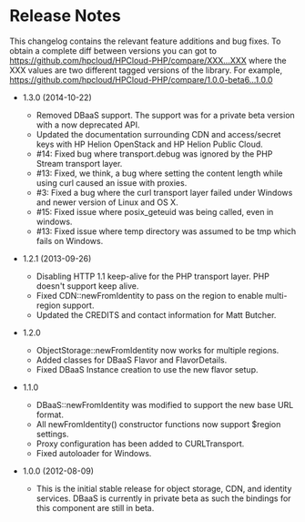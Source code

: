# Release Notes

This changelog contains the relevant feature additions and bug fixes. To obtain a complete diff between versions you can got to https://github.com/hpcloud/HPCloud-PHP/compare/XXX...XXX where the XXX values are two different tagged versions of the library. For example, https://github.com/hpcloud/HPCloud-PHP/compare/1.0.0-beta6...1.0.0

* 1.3.0 (2014-10-22)

  * Removed DBaaS support. The support was for a private beta version with a now deprecated API.
  * Updated the documentation surrounding CDN and access/secret keys with HP Helion OpenStack and HP Helion Public Cloud.
  * #14: Fixed bug where transport.debug was ignored by the PHP Stream transport layer.
  * #13: Fixed, we think, a bug where setting the content length while using curl caused an issue with proxies.
  * #3: Fixed a bug where the curl transport layer failed under Windows and newer version of Linux and OS X.
  * #15: Fixed issue where posix_geteuid was being called, even in windows.
  * #13: Fixed issue where temp directory was assumed to be tmp which fails on Windows.

* 1.2.1 (2013-09-26)

  * Disabling HTTP 1.1 keep-alive for the PHP transport layer. PHP doesn't support keep alive.
  * Fixed CDN::newFromIdentity to pass on the region to enable multi-region support.
  * Updated the CREDITS and contact information for Matt Butcher.

* 1.2.0

  * ObjectStorage::newFromIdentity now works for multiple regions.
  * Added classes for DBaaS Flavor and FlavorDetails.
  * Fixed DBaaS Instance creation to use the new flavor setup.

* 1.1.0

  * DBaaS::newFromIdentity was modified to support the new base URL
    format.
  * All newFromIdentity() constructor functions now support $region
    settings.
  * Proxy configuration has been added to CURLTransport.
  * Fixed autoloader for Windows.

* 1.0.0 (2012-08-09)

  * This is the initial stable release for object storage, CDN, and identity services. DBaaS is currently in private beta as such the bindings for this component are still in beta.
